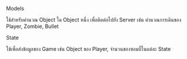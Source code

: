 Models

ใช้สำหรับคำนวณ Object ใด Object หนึ่ง เพื่อติดต่อไปยัง Server
เช่น คำนวณการเดินของ Player, Zombie, Bullet 

State

ใช้เพื่อส่งข้อมูลของ Game เช่น Object ของ Player, จำนวนของซอมบี้ในแต่ละ State